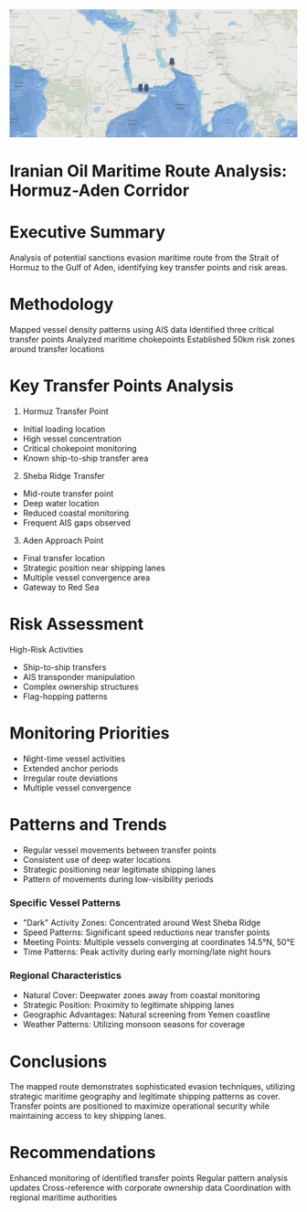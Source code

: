 ![Iranian Oil Maritime Route Analysis](images/route-analysis-map.png)
# Iranian Oil Maritime Route Analysis: Hormuz-Aden Corridor

# Executive Summary
Analysis of potential sanctions evasion maritime route from the Strait of Hormuz to the Gulf of Aden, identifying key transfer points and risk areas.

# Methodology

Mapped vessel density patterns using AIS data
Identified three critical transfer points
Analyzed maritime chokepoints
Established 50km risk zones around transfer locations

# Key Transfer Points Analysis
1. Hormuz Transfer Point

* Initial loading location
* High vessel concentration
* Critical chokepoint monitoring
* Known ship-to-ship transfer area

2. Sheba Ridge Transfer

* Mid-route transfer point
* Deep water location
* Reduced coastal monitoring
* Frequent AIS gaps observed

3. Aden Approach Point

* Final transfer location
* Strategic position near shipping lanes
* Multiple vessel convergence area
* Gateway to Red Sea

# Risk Assessment
High-Risk Activities

* Ship-to-ship transfers
* AIS transponder manipulation
* Complex ownership structures
* Flag-hopping patterns

# Monitoring Priorities

* Night-time vessel activities
* Extended anchor periods
* Irregular route deviations
* Multiple vessel convergence

# Patterns and Trends

* Regular vessel movements between transfer points
* Consistent use of deep water locations
* Strategic positioning near legitimate shipping lanes
* Pattern of movements during low-visibility periods

### Specific Vessel Patterns
- "Dark" Activity Zones: Concentrated around West Sheba Ridge
- Speed Patterns: Significant speed reductions near transfer points
- Meeting Points: Multiple vessels converging at coordinates 14.5°N, 50°E
- Time Patterns: Peak activity during early morning/late night hours

### Regional Characteristics
- Natural Cover: Deepwater zones away from coastal monitoring
- Strategic Position: Proximity to legitimate shipping lanes
- Geographic Advantages: Natural screening from Yemen coastline
- Weather Patterns: Utilizing monsoon seasons for coverage

# Conclusions
The mapped route demonstrates sophisticated evasion techniques, utilizing strategic maritime geography and legitimate shipping patterns as cover. Transfer points are positioned to maximize operational security while maintaining access to key shipping lanes.

# Recommendations

Enhanced monitoring of identified transfer points
Regular pattern analysis updates
Cross-reference with corporate ownership data
Coordination with regional maritime authorities
